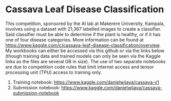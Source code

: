 # Cassava Leaf Disease Classification

This competition, sponsored by the AI lab at Makerere University, Kampala, involves using a dataset with 21,367 labelled images to create a classifier. Said classifier must be able to determine if the plant is healthy, or if it has one of four disease categories. 
More information can be found at <a href="https://www.kaggle.com/c/cassava-leaf-disease-classification/overview">https://www.kaggle.com/c/cassava-leaf-disease-classification/overview</a>. 
My workbooks can either be accessed via this github or via the links below (though training data and trained models can only be seen via the Kaggle links as the files are several GB in size). The use of two separate notebooks are due to competition code rules that limit internet access and tensor processing unit (TPU) access to training only.
  1. Training notebook: <a href = "https://www.kaggle.com/danielwijaya/cassava-v1">https://www.kaggle.com/danielwijaya/cassava-v1</a>
  2. Submission notebook: <a href = "https://www.kaggle.com/danielwijaya/cassava-submission-notebook">https://www.kaggle.com/danielwijaya/cassava-submission-notebook</a>
